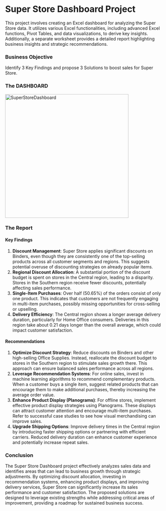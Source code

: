 # Super Store Dashboard Project
This project involves creating an Excel dashboard for analyzing the Super Store data. It utilizes various Excel functionalities, including advanced Excel functions, Pivot Tables, and data visualizations, to derive key insights. Additionally, a separate worksheet provides a detailed report highlighting business insights and strategic recommendations.

### Business Objective
Identify 3 Key Findings and propose 3 Solutions to boost sales for Super Store.

### The DASHBOARD
<img width="398" alt="SuperStoreDashboard" src="https://user-images.githubusercontent.com/54446705/205509161-c4bf98dd-37e7-415a-afc2-bf19d20fadcf.png">


### The Report
#### Key Findings
1. **Discount Management**: Super Store applies significant discounts on Binders, even though they are consistently one of the top-selling products across all customer segments and regions. This suggests potential overuse of discounting strategies on already popular items.
2. **Regional Discount Allocation**: A substantial portion of the discount budget is spent on stores in the Central region, leading to a disparity. Stores in the Southern region receive fewer discounts, potentially affecting sales performance.
3. **Single-Item Purchases**: Over half (50.65%) of the orders consist of only one product. This indicates that customers are not frequently engaging in multi-item purchases, possibly missing opportunities for cross-selling or upselling.
4. **Delivery Efficiency**: The Central region shows a longer average delivery duration, particularly for Home Office consumers. Deliveries in this region take about 0.21 days longer than the overall average, which could impact customer satisfaction.

#### Recommendations
1. **Optimize Discount Strategy**: Reduce discounts on Binders and other high-selling Office Supplies. Instead, reallocate the discount budget to stores in the Southern region to stimulate sales growth there. This approach can ensure balanced sales performance across all regions.
2. **Leverage Recommendation Systems**: For online sales, invest in machine learning algorithms to recommend complementary products. When a customer buys a single item, suggest related products that can encourage them to make additional purchases, thereby increasing the average order value.
3. **Enhance Product Display (Planograms)**: For offline stores, implement effective product display strategies using Planograms. These displays can attract customer attention and encourage multi-item purchases. Refer to successful case studies to see how visual merchandising can improve sales.
4. **Upgrade Shipping Options**: Improve delivery times in the Central region by introducing faster shipping options or partnering with efficient carriers. Reduced delivery duration can enhance customer experience and potentially increase repeat sales.

### Conclusion
The Super Store Dashboard project effectively analyzes sales data and identifies areas that can lead to business growth through strategic adjustments. By optimizing discount allocation, investing in recommendation systems, enhancing product displays, and improving delivery services, Super Store can significantly increase its sales performance and customer satisfaction. The proposed solutions are designed to leverage existing strengths while addressing critical areas of improvement, providing a roadmap for sustained business success.
